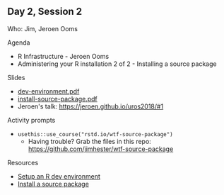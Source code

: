 ## Day 2, Session 2

Who: Jim, Jeroen Ooms

Agenda

  * R Infrastructure - Jeroen Ooms
  * Administering your R installation 2 of 2 - Installing a source package
  
Slides

  * [dev-environment.pdf](materials/dev-environment.pdf)
  * [install-source-package.pdf](materials/install-source-package.pdf)
  * Jeroen's talk: <https://jeroen.github.io/uros2018/#1>
  
Activity prompts

  * `usethis::use_course("rstd.io/wtf-source-package")`
    - Having trouble? Grab the files in this repo: <https://github.com/jimhester/wtf-source-package>

Resources

  * [Setup an R dev environment](https://whattheyforgot.org/setup-an-r-dev-environment.html)
  * [Install a source package](https://whattheyforgot.org/install-a-source-package.html)
